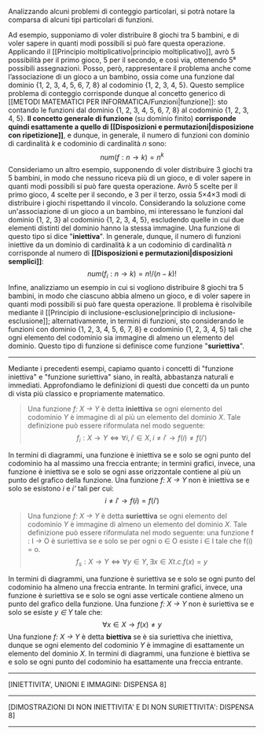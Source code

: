 Analizzando alcuni problemi di conteggio particolari, si potrà notare la comparsa di alcuni tipi particolari di funzioni.

Ad esempio, supponiamo di voler distribuire 8 giochi tra 5 bambini, e di voler sapere in quanti modi possibili si può fare questa operazione. Applicando il [[Principio moltiplicativo|principio moltiplicativo]], avrò 5 possibilità per il primo gioco, 5 per il secondo, e così via, ottenendo 5⁸ possibili assegnazioni. Posso, però, rappresentare il problema anche come l’associazione di un gioco a un bambino, ossia come una funzione dal dominio {1, 2, 3, 4, 5, 6, 7, 8} al codominio {1, 2, 3, 4, 5}. Questo semplice problema di conteggio corrisponde dunque al concetto generico di [[METODI MATEMATICI PER INFORMATICA/Funzioni|funzione]]: sto contando le funzioni dal dominio {1, 2, 3, 4, 5, 6, 7, 8} al codominio {1, 2, 3, 4, 5}. **Il concetto generale di funzione** (su dominio finito) **corrisponde quindi esattamente a quello di [[Disposizioni e permutazioni|disposizione con ripetizione]]**, e dunque, in generale, il numero di funzioni con dominio di cardinalità *k* e codominio di cardinalità *n* sono:
$$num(f: n → k) = n^k$$
Consideriamo un altro esempio, supponendo di voler distribuire 3 giochi tra 5 bambini, in modo che nessuno riceva più di un gioco, e di voler sapere in quanti modi possibili si può fare questa operazione. Avrò 5 scelte per il primo gioco, 4 scelte per il secondo, e 3 per il terzo, ossia 5×4×3 modi di distribuire i giochi rispettando il vincolo. Considerando la soluzione come un'associazione di un gioco a un bambino, mi interessano le funzioni dal dominio {1, 2, 3} al codominio {1, 2, 3, 4, 5}, escludendo quelle in cui due elementi distinti del dominio hanno la stessa immagine. Una funzione di questo tipo si dice "**iniettiva**". In generale, dunque, il numero di funzioni iniettive da un dominio di cardinalità *k* a un codominio di
cardinalità *n* corrisponde al numero di **[[Disposizioni e permutazioni|disposizioni semplici]]**:
$$num(f_i : n → k) = n!/(n-k)!$$
Infine, analizziamo un esempio in cui si vogliono distribuire 8 giochi tra 5 bambini, in modo che ciascuno abbia almeno un gioco, e di voler sapere in quanti modi possibili si può fare questa operazione. Il problema è risolvibile mediante il [[Principio di inclusione-esclusione|principio di inclusione-esclusione]]; alternativamente, in termini di funzioni, sto considerando le funzioni con dominio {1, 2, 3, 4, 5, 6, 7, 8} e codominio {1, 2, 3, 4, 5} tali che ogni elemento del codominio sia immagine di almeno un elemento del dominio. Questo tipo di funzione si definisce come funzione "**suriettiva**".
___
Mediante i precedenti esempi, capiamo quanto i concetti di "funzione iniettiva" e "funzione suriettiva" siano, in realtà, abbastanza naturali e immediati. Approfondiamo le definizioni di questi due concetti da un punto di vista più classico e propriamente matematico.

>Una funzione *f: X → Y* è detta **iniettiva** se ogni elemento del codominio *Y* è immagine di al più un elemento del dominio *X*. Tale definizione può essere riformulata nel modo seguente: 
$$f_i: X → Y ⇔ ∀i, i' ∈ X, i ≠ i' → f(i) ≠ f(i')$$

In termini di diagrammi, una funzione è iniettiva se e solo se ogni punto del codominio ha al massimo una freccia entrante; in termini grafici, invece, una funzione è iniettiva se e solo se ogni asse orizzontale contiene al più un punto del grafico della funzione. Una funzione *f: X → Y* non è iniettiva se e solo se esistono *i* e *i'* tali per cui:
$$i ≠ i' → f(i) = f(i')$$
>Una funzione *f: X → Y* è detta **suriettiva** se ogni elemento del codominio *Y* è immagine di almeno un elemento del dominio *X*. Tale definizione può essere riformulata nel modo seguente: una funzione f : I → O è suriettiva se e solo se per ogni o ∈ O esiste i ∈ I tale che f(i) = o.
>$$f_s: X → Y ⇔ ∀y ∈ Y, ∃x ∈ X t.c. f(x) = y$$

In termini di diagrammi, una funzione è suriettiva se e solo se ogni punto del codominio ha almeno una freccia entrante. In termini grafici, invece, una funzione è suriettiva se e solo se ogni asse verticale contiene almeno un punto del grafico della funzione. Una funzione *f: X → Y* non è suriettiva se e solo se esiste *y ∈ Y* tale che:
$$∀x ∈ X → f(x) ≠ y$$
Una funzione *f: X → Y* è detta **biettiva** se è sia suriettiva che iniettiva, dunque se ogni elemento del codominio *Y* è immagine di esattamente un elemento del dominio *X*. In termini di diagrammi, una funzione è biettiva se e solo se ogni punto del codominio ha esattamente una freccia entrante.
___
[INIETTIVITA', UNIONI E IMMAGINI: DISPENSA 8]
___
[DIMOSTRAZIONI DI NON INIETTIVITA' E DI NON SURIETTIVITA': DISPENSA 8]
___
